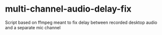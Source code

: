 # multi-channel-audio-delay-fix
 Script based on ffmpeg meant to fix delay between recorded desktop audio and a separate mic channel
